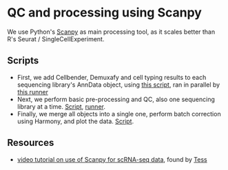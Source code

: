 # QC and processing using Scanpy

We use Python's [Scanpy](https://scanpy.readthedocs.io/en/stable/) as main processing tool, as it scales better than R's Seurat / SingleCellExperiment.

## Scripts

* First, we add Cellbender, Demuxafy and cell typing results to each sequencing library's AnnData object, using [this script](), ran in parallel by [this runner]()
* Next, we perform basic pre-processing and QC, also one sequencing library at a time. [Script](), [runner]().
* Finally, we merge all objects into a single one, perform batch correction using Harmony, and plot the data. [Script]().


## Resources

* [video tutorial on use of Scanpy for scRNA-seq data](https://www.youtube.com/watch?v=uvyG9yLuNSE), found by [Tess](https://www.katalog.uu.se/profile/?id=N18-736)
